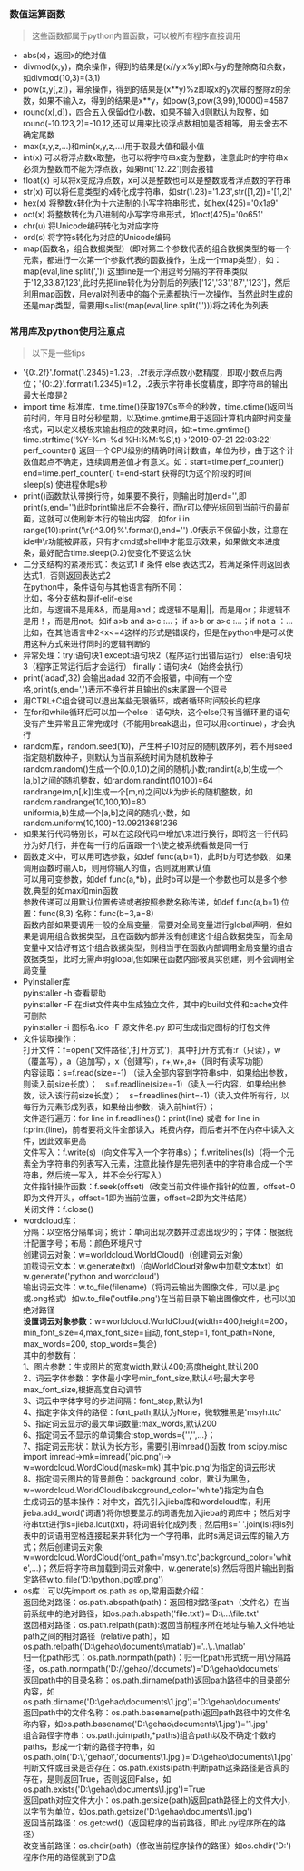### 数值运算函数
> 这些函数都属于python内置函数，可以被所有程序直接调用
- abs(x)，返回x的绝对值
- divmod(x,y)，商余操作，得到的结果是(x//y,x%y)即x与y的整除商和余数，如divmod(10,3)=(3,1)
- pow(x,y[,z])，幂余操作，得到的结果是(x\**y)%z即取x的y次幂的整除z的余数，如果不输入z，得到的结果是x\**y，如pow(3,pow(3,99),10000)=4587
- round(x[,d])，四合五入保留d位小数，如果不输入d则默认为取整，如round(-10.123,2)=-10.12,还可以用来比较浮点数相加是否相等，用去舍去不确定尾数
- max(x,y,z,...)和min(x,y,z,...)用于取最大值和最小值
- int(x) 可以将浮点数x取整，也可以将字符串x变为整数，注意此时的字符串x必须为整数而不能为浮点数，如果int('12.22')则会报错
- float(x) 可以将x变成浮点数，x可以是整数也可以是整数或者浮点数的字符串
- str(x) 可以将任意类型的x转化成字符串，如str(1.23)='1.23',str([1,2])='[1,2]'
- hex(x) 将整数x转化为十六进制的小写字符串形式，如hex(425)='0x1a9'
- oct(x) 将整数转化为八进制的小写字符串形式，如oct(425)='0o651'
- chr(u) 将Unicode编码转化为对应字符
- ord(s) 将字符s转化为对应的Unicode编码
- map(函数名，组合数据类型)（即对第二个参数代表的组合数据类型的每一个元素，都进行一次第一个参数代表的函数操作，生成一个map类型），如：map(eval,line.split(',')) 这里line是一个用逗号分隔的字符串类似于'12,33,87,123',此时先把line转化为分割后的列表['12','33','87','123']，然后利用map函数，用eval对列表中的每个元素都执行一次操作，当然此时生成的还是map类型，需要用ls=list(map(eval,line.split(',')))将之转化为列表

### 常用库及python使用注意点
>以下是一些tips
- '{0:.2f}'.format(1.2345)=1.23，.2f表示浮点数小数精度，即取小数点后两位；'{0:.2}'.format(1.2345)=1.2，.2表示字符串长度精度，即字符串的输出最大长度是2
- import time 标准库，time.time()获取1970s至今的秒数，time.ctime()返回当前时间，年月日时分秒星期，以及time.gmtime用于返回计算机内部时间变量格式，可以定义模板来输出相应的效果时间，如t=time.gmtime() time.strftime('%Y-%m-%d %H:%M:%S',t)->'2019-07-21 22:03:22'<br>
perf_counter() 返回一个CPU级别的精确时间计数值，单位为秒，由于这个计数值起点不确定，连续调用差值才有意义。如：start=time.perf_counter() end=time.perf_counter() t=end-start 获得的t为这个阶段的时间<br>
sleep(s) 使进程休眠s秒
- print()函数默认带换行符，如果要不换行，则输出时加end='',即print(s,end='')此时print输出后不会换行，而\r可以使光标回到当前行的最前面，这就可以使刷新本行的输出内容，如for i in range(10):print('\r{:^3.0f}%'.format(),end='') .0f表示不保留小数，注意在ide中\r功能被屏蔽，只有才cmd或shell中才能显示效果，如果做文本进度条，最好配合time.sleep(0.2)使变化不要这么快
- 二分支结构的紧凑形式：表达式1 if 条件 else 表达式2，若满足条件则返回表达式1，否则返回表达式2<br>
在python中，条件语句与其他语言有所不同：<br>
比如，多分支结构是if-elif-else<br>
比如，与逻辑不是用&&，而是用and；或逻辑不是用||，而是用or；非逻辑不是用！，而是用not。如if a>b and a>c :...； if a>b or a>c :...；if not a ：...<br>
比如，在其他语言中2<x<=4这样的形式是错误的，但是在python中是可以使用这种方式来进行同时的逻辑判断的
- 异常处理：try:语句块1 except:语句块2（程序运行出错后运行） else:语句块3（程序正常运行后才会运行） finally：语句块4（始终会执行）
- print('adad',32) 会输出adad 32而不会报错，中间有一个空格,print(s,end=',')表示不换行并且输出的s末尾跟一个逗号
- 用CTRL+C组合键可以退出某些无限循环，或者循环时间较长的程序
- 在for和while循环后可以加一个else：语句块，这个else只有当循环里的语句没有产生异常且正常完成时（不能用break退出，但可以用continue），才会执行
- random库，random.seed(10)，产生种子10对应的随机数序列，若不用seed指定随机数种子，则默认为当前系统时间为随机数种子<br>
random.random()生成一个[0.0,1.0)之间的随机小数;randint(a,b)生成一个[a,b]之间的随机整数，如random.randint(10,100)=64<br>
randrange(m,n[,k])生成一个[m,n)之间以k为步长的随机整数，如random.randrange(10,100,10)=80<br>
uniform(a,b)生成一个[a,b]之间的随机小数，如random.uniform(10,100)=13.09213681236<br>
- 如果某行代码特别长，可以在这段代码中增加\来进行换行，即将这一行代码分为好几行，并在每一行的后面跟一个\使之被系统看做是同一行
- 函数定义中，可以用可选参数，如def func(a,b=1)，此时b为可选参数，如果调用函数时输入b，则用你输入的值，否则就用默认值<br>
可以用可变参数，如def func(a,\*b)，此时b可以是一个参数也可以是多个参数,典型的如max和min函数<br>
参数传递可以用默认位置传递或者按照参数名称传递，如def func(a,b=1)  位置：func(8,3) 名称：func(b=3,a=8)<br>
函数内部如果要调用一般的全局变量，需要对全局变量进行global声明，但如果是调用组合数据类型，且在函数内部并没有创建这个组合数据类型，而全局变量中又恰好有这个组合数据类型，则相当于在函数内部调用全局变量的组合数据类型，此时无需声明global,但如果在函数内部被真实创建，则不会调用全局变量<br>
- PyInstaller库<br>
pyinstaller -h 查看帮助<br>
pyinstaller -F 在dist文件夹中生成独立文件，其中的build文件和cache文件可删除<br>
pyinstaller -i 图标名.ico -F 源文件名.py 即可生成指定图标的打包文件<br>
- 文件读取操作：<br>
打开文件：f=open('文件路径','打开方式')，其中打开方式有:r（只读），w（覆盖写），a（追加写），x（创建写），r+,w+,a+（同时有读写功能）<br>
内容读取：s=f.read(size=-1) （读入全部内容到字符串s中，如果给出参数，则读入前size长度）；　s=f.readline(size=-1)（读入一行内容，如果给出参数，读入该行前size长度）；　s=f.readlines(hint=-1)（读入文件所有行，以每行为元素形成列表，如果给出参数，读入前hint行）；<br>
文件逐行遍历：for line in f.readlines()：print(line) 或者 for line in f:print(line)，前者要将文件全部读入，耗费内存，而后者并不在内存中读入文件，因此效率更高<br>
文件写入：f.write(s)（向文件写入一个字符串s）； f.writelines(ls)（将一个元素全为字符串的列表写入元素，注意此操作是先把列表中的字符串合成一个字符串，然后统一写入，并不会分行写入）<br>
文件指针操作函数：f.seek(offset)（改变当前文件操作指针的位置，offset=0即为文件开头，offset=1即为当前位置，offset=2即为文件结尾）<br>
关闭文件：f.close()<br>
- wordcloud库：<br>
分隔：以空格分隔单词；统计：单词出现次数并过滤出现少的；字体：根据统计配置字号；布局：颜色环境尺寸<br>
创建词云对象：w=worldcloud.WorldCloud()（创建词云对象）<br>
加载词云文本：w.generate(txt)（向WorldCloud对象w中加载文本txt）如w.generate('python and wordcloud')<br>
输出词云文件：w.to_file(filename)（将词云输出为图像文件，可以是.jpg或.png格式）如w.to_file('outfile.png')在当前目录下输出图像文件，也可以加绝对路径<br>
**设置词云对象参数**：w=worldcloud.WorldCloud(width=400,height=200，min_font_size=4,max_font_size=自动, font_step=1, font_path=None, max_words=200, stop_words=集合)<br>
其中的参数有：<br>
1、图片参数：生成图片的宽度width,默认400;高度height,默认200<br>
2、词云字体参数：字体最小字号min_font_size,默认4号;最大字号max_font_size,根据高度自动调节<br>
3、词云中字体字号的步进间隔：font_step,默认为1<br>
4、指定字体文件的路径：font_path,默认为None，微软雅黑是'msyh.ttc'<br>
5、指定词云显示的最大单词数量:max_words,默认200<br>
6、指定词云不显示的单词集合:stop_words={'','',...}；<br>
7、指定词云形状：默认为长方形，需要引用imread()函数 from scipy.misc import imread->mk=imread('pic.png')-> w=wordcloud.WordCloud(mask=mk) 其中'pic.png'为指定的词云形状<br>
8、指定词云图片的背景颜色：background_color，默认为黑色，w=wordcloud.WorldCloud(bakcground_color='white')指定为白色<br>
生成词云的基本操作：对中文，首先引入jieba库和wordcloud库，利用jieba.add_word('词语')将你想要显示的词语先加入jieba的词库中；然后对字符串txt进行ls=jieba.lcut(txt)，将词语转化成列表；然后用s=' '.join(ls)将ls列表中的词语用空格连接起来并转化为一个字符串，此时s满足词云库的输入方式；然后创建词云对象w=wordcloud.WordCloud(font_path='msyh.ttc',background_color='white',...)；然后将字符串加载到词云对象中，w.generate(s);然后将图片输出到指定路径w.to_file('D:\\python.jpg或.png')
- os库：可以先import os.path as op,常用函数介绍：<br>
返回绝对路径：os.path.abspath(path)：返回相对路径path（文件名）在当前系统中的绝对路径，如os.path.abspath('file.txt')='D:\\...\\file.txt'<br>
返回相对路径：os.path.relpath(path):返回当前程序所在地址与输入文件地址path之间的相对路径（relative path），如os.path.relpath('D:\\gehao\\documents\\matlab')='..\\..\\matlab'<br>
归一化path形式：os.path.normpath(path)：归一化path形式统一用\\分隔路径，os.path.normpath('D://gehao//documets')='D:\\gehao\\documets'<br>
返回path中的目录名称：os.path.dirname(path)返回path路径中的目录部分内容，如os.path.dirname('D:\\gehao\\documents\\1.jpg')='D:\\gehao\\documents'<br>
返回path中的文件名称：os.path.basename(path)返回path路径中的文件名称内容，如os.path.basename('D:\\gehao\\documents\\1.jpg')='1.jpg'<br>
组合路径字符串：os.path.join(path,\*paths)组合path以及不确定个数的paths，形成一个新的路径字符串，如os.path.join('D:\\','gehao\\','documents\\1.jpg')='D:\\gehao\\documents\\1.jpg'<br>
判断文件或目录是否存在：os.path.exists(path)判断path这条路径是否真的存在，是则返回True，否则返回False，如os.path.exists('D:\\gehao\\documents\\1.jpg')=True<br>
返回path对应文件大小：os.path.getsize(path)返回path路径上的文件大小，以字节为单位，如os.path.getsize('D:\\gehao\\documents\\1.jpg')<br>
返回当前路径：os.getcwd()（返回程序的当前路径，即此.py程序所在的路径）<br>
改变当前路径：os.chdir(path)（修改当前程序操作的路径）如os.chdir('D:')程序作用的路径就到了D盘<br>






